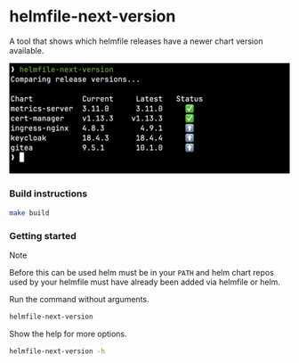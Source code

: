 # helmfile-next-version

A tool that shows which helmfile releases have a newer chart version available.

<img src="docs/demo.png" alt="demo" width="600px">

### Build instructions

```sh
make build
```

### Getting started

> [!NOTE]
> Before this can be used helm must be in your `PATH` and helm chart repos used by your helmfile must have already been added via helmfile or helm.

Run the command without arguments.

```sh
helmfile-next-version
```

Show the help for more options.

```sh
helmfile-next-version -h
```
